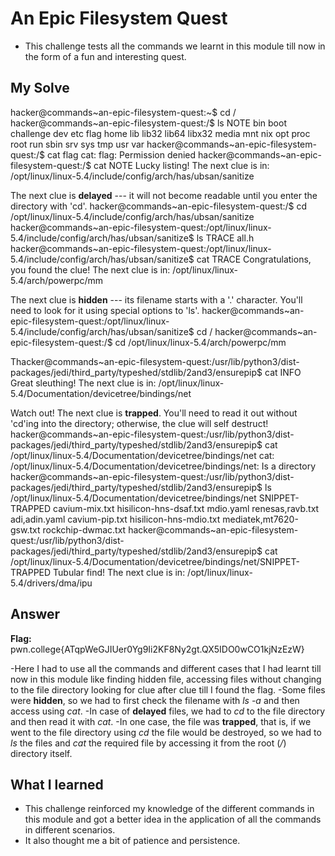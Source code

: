 # An Epic Filesystem Quest
- This challenge tests all the commands we learnt in this module till now in the form of a fun and interesting quest.

## My Solve

hacker@commands~an-epic-filesystem-quest:~$ cd /
hacker@commands~an-epic-filesystem-quest:/$ ls
NOTE  bin  boot  challenge  dev  etc  flag  home  lib  lib32  lib64  libx32  media  mnt  nix  opt  proc  root  run  sbin  srv  sys  tmp  usr  var
hacker@commands~an-epic-filesystem-quest:/$ cat flag
cat: flag: Permission denied
hacker@commands~an-epic-filesystem-quest:/$ cat NOTE
Lucky listing!
The next clue is in: /opt/linux/linux-5.4/include/config/arch/has/ubsan/sanitize

The next clue is **delayed** --- it will not become readable until you enter the directory with 'cd'.
hacker@commands~an-epic-filesystem-quest:/$ cd /opt/linux/linux-5.4/include/config/arch/has/ubsan/sanitize
hacker@commands~an-epic-filesystem-quest:/opt/linux/linux-5.4/include/config/arch/has/ubsan/sanitize$ ls
TRACE  all.h
hacker@commands~an-epic-filesystem-quest:/opt/linux/linux-5.4/include/config/arch/has/ubsan/sanitize$ cat TRACE
Congratulations, you found the clue!
The next clue is in: /opt/linux/linux-5.4/arch/powerpc/mm

The next clue is **hidden** --- its filename starts with a '.' character. You'll need to look for it using special options to 'ls'.
hacker@commands~an-epic-filesystem-quest:/opt/linux/linux-5.4/include/config/arch/has/ubsan/sanitize$ cd /
hacker@commands~an-epic-filesystem-quest:/$ cd /opt/linux/linux-5.4/arch/powerpc/mm

Thacker@commands~an-epic-filesystem-quest:/usr/lib/python3/dist-packages/jedi/third_party/typeshed/stdlib/2and3/ensurepip$ cat INFO
Great sleuthing!
The next clue is in: /opt/linux/linux-5.4/Documentation/devicetree/bindings/net

Watch out! The next clue is **trapped**. You'll need to read it out without 'cd'ing into the directory; otherwise, the clue will self destruct!
hacker@commands~an-epic-filesystem-quest:/usr/lib/python3/dist-packages/jedi/third_party/typeshed/stdlib/2and3/ensurepip$ cat /opt/linux/linux-5.4/Documentation/devicetree/bindings/net
cat: /opt/linux/linux-5.4/Documentation/devicetree/bindings/net: Is a directory
hacker@commands~an-epic-filesystem-quest:/usr/lib/python3/dist-packages/jedi/third_party/typeshed/stdlib/2and3/ensurepip$ ls /opt/linux/linux-5.4/Documentation/devicetree/bindings/net
SNIPPET-TRAPPED                 cavium-mix.txt               hisilicon-hns-dsaf.txt       mdio.yaml                renesas,ravb.txt
adi,adin.yaml                   cavium-pip.txt               hisilicon-hns-mdio.txt       mediatek,mt7620-gsw.txt  rockchip-dwmac.txt
hacker@commands~an-epic-filesystem-quest:/usr/lib/python3/dist-packages/jedi/third_party/typeshed/stdlib/2and3/ensurepip$ cat /opt/linux/linux-5.4/Documentation/devicetree/bindings/net/SNIPPET-TRAPPED
Tubular find!
The next clue is in: /opt/linux/linux-5.4/drivers/dma/ipu


## Answer
**Flag:** pwn.college{ATqpWeGJIUer0Yg9Ii2KF8Ny2gt.QX5IDO0wCO1kjNzEzW}


-Here I had to use all the commands and different cases that I had learnt till now in this module like finding hidden file, accessing files without changing to the file directory looking for clue after clue till I found the flag.
-Some files were **hidden**, so we had to first check the filename with *ls -a* and then access using *cat*.
-In case of **delayed** files, we had to *cd* to the file directory and then read it with *cat*.
-In one case, the file was **trapped**, that is, if we went to the file directory using *cd* the file would be destroyed, so we had to *ls* the files and *cat* the required file by accessing it from the root (*/*) directory itself.


## What I learned
- This challenge reinforced my knowledge of the different commands in this module and got a better idea in the application of all the commands in different scenarios.
- It also thought me a bit of patience and persistence.